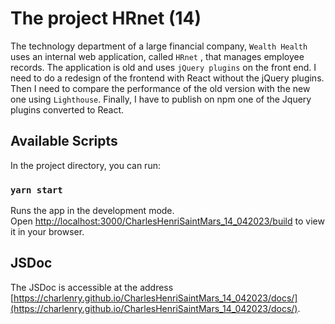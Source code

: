 # The project HRnet (14)

The technology department of a large financial company, `Wealth Health` uses an internal web application, called `HRnet` , that manages employee records. The application is old and uses `jQuery plugins` on the front end. I need to do a redesign of the frontend with React without the jQuery plugins. Then I need to compare the performance of the old version with the new one using `Lighthouse`. Finally, I have to publish on npm one of the Jquery plugins converted to React.

## Available Scripts

In the project directory, you can run:

### `yarn start`

Runs the app in the development mode.\
Open [http://localhost:3000/CharlesHenriSaintMars_14_042023/build](http://localhost:3000/CharlesHenriSaintMars_14_042023/build) to view it in your browser.

## JSDoc

The JSDoc is accessible at the address [https://charlenry.github.io/CharlesHenriSaintMars_14_042023/docs/](https://charlenry.github.io/CharlesHenriSaintMars_14_042023/docs/).